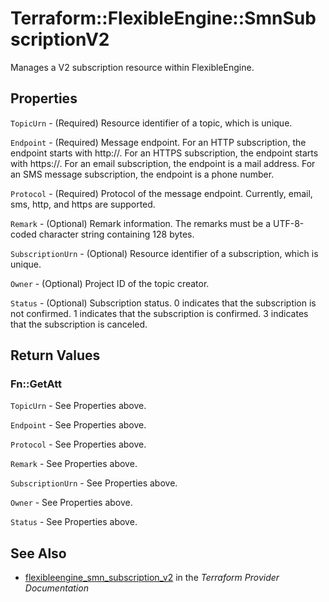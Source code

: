 # Terraform::FlexibleEngine::SmnSubscriptionV2

Manages a V2 subscription resource within FlexibleEngine.

## Properties

`TopicUrn` - (Required) Resource identifier of a topic, which is unique.

`Endpoint` - (Required) Message endpoint.
For an HTTP subscription, the endpoint starts with http\://.
For an HTTPS subscription, the endpoint starts with https\://.
For an email subscription, the endpoint is a mail address.
For an SMS message subscription, the endpoint is a phone number.

`Protocol` - (Required) Protocol of the message endpoint. Currently, email,
sms, http, and https are supported.

`Remark` - (Optional) Remark information. The remarks must be a UTF-8-coded
character string containing 128 bytes.

`SubscriptionUrn` - (Optional) Resource identifier of a subscription, which
is unique.

`Owner` - (Optional) Project ID of the topic creator.

`Status` - (Optional) Subscription status.
0 indicates that the subscription is not confirmed.
1 indicates that the subscription is confirmed.
3 indicates that the subscription is canceled.


## Return Values

### Fn::GetAtt

`TopicUrn` - See Properties above.

`Endpoint` - See Properties above.

`Protocol` - See Properties above.

`Remark` - See Properties above.

`SubscriptionUrn` - See Properties above.

`Owner` - See Properties above.

`Status` - See Properties above.

## See Also

* [flexibleengine_smn_subscription_v2](https://www.terraform.io/docs/providers/flexibleengine/r/smn_subscription_v2.html) in the _Terraform Provider Documentation_